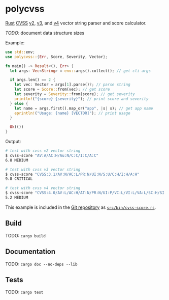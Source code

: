 # polycvss

[Rust][] [CVSS][cvss] [v2][doc-v2], [v3][doc-v3], and [v4][doc-v4] vector
string parser and score calculator.

*TODO*: document data structure sizes

Example:

```rust
use std::env;
use polycvss::{Err, Score, Severity, Vector};

fn main() -> Result<(), Err> {
  let args: Vec<String> = env::args().collect(); // get cli args

  if args.len() == 2 {
    let vec: Vector = args[1].parse()?; // parse string
    let score = Score::from(vec); // get score
    let severity = Severity::from(score); // get severity
    println!("{score} {severity}"); // print score and severity
  } else {
    let name = args.first().map_or("app", |s| s); // get app name
    eprintln!("Usage: {name} [VECTOR]"); // print usage
  }

  Ok(())
}
```

Output:

```sh
# test with cvss v2 vector string
$ cvss-score "AV:A/AC:H/Au:N/C:C/I:C/A:C"
6.8 MEDIUM

# test with cvss v3 vector string
$ cvss-score "CVSS:3.1/AV:N/AC:L/PR:N/UI:N/S:U/C:H/I:H/A:H"
9.8 CRITICAL

# test with cvss v4 vector string
$ cvss-score "CVSS:4.0/AV:L/AC:H/AT:N/PR:N/UI:P/VC:L/VI:L/VA:L/SC:H/SI:H/SA:H"
5.2 MEDIUM
```

This example is included in the [Git repository][] as
[`src/bin/cvss-score.rs`][cvss-score].

## Build

TODO: `cargo build`

## Documentation

TODO: `cargo doc --no-deps --lib`

## Tests

TODO: `cargo test`

[html]: https://en.wikipedia.org/wiki/HTML
  "HyperText Markup Language"
[rust]: https://rust-lang.org/
  "Rust programming language."
[cvss]: https://www.first.org/cvss/
  "Common Vulnerability Scoring System (CVSS)"
[doc-v2]: https://www.first.org/cvss/v2/guide
  "CVSS v2.0 Documentation"
[doc-v3]: https://www.first.org/cvss/v3-1/specification-document
  "CVSS v3.1 Specification"
[doc-v4]: https://www.first.org/cvss/v4-0/specification-document
  "Common Vulnerability Scoring System (CVSS) version 4.0 Specification"
[bit-field]: https://en.wikipedia.org/wiki/Bit_field
  "Bit field (Wikipedia)"
[cvss-score]: src/bin/cvss-score.rs
  "Example command-line tool which parses a CVSS vector and prints the score and severity to standard output."
[git repository]: https://github.com/pablotron/polycvss
  "polycvss git repository"
